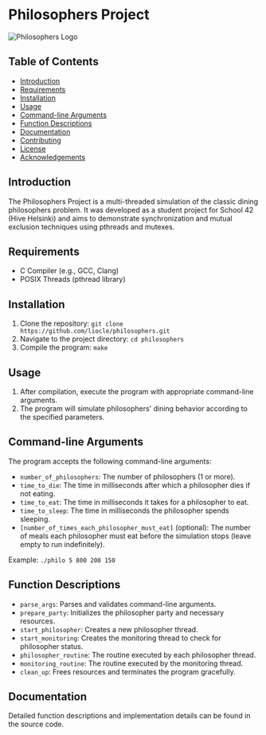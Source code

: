 # Philosophers Project

![Philosophers Logo](link_to_logo.png)

## Table of Contents
- [Introduction](#introduction)
- [Requirements](#requirements)
- [Installation](#installation)
- [Usage](#usage)
- [Command-line Arguments](#command-line-arguments)
- [Function Descriptions](#function-descriptions)
- [Documentation](#documentation)
- [Contributing](#contributing)
- [License](#license)
- [Acknowledgements](#acknowledgements)

## Introduction
The Philosophers Project is a multi-threaded simulation of the classic dining philosophers problem. It was developed as a student project for School 42 (Hive Helsinki) and aims to demonstrate synchronization and mutual exclusion techniques using pthreads and mutexes.

## Requirements
- C Compiler (e.g., GCC, Clang)
- POSIX Threads (pthread library)

## Installation
1. Clone the repository: `git clone https://github.com/liocle/philosophers.git`
2. Navigate to the project directory: `cd philosophers`
3. Compile the program: `make`

## Usage
1. After compilation, execute the program with appropriate command-line arguments.
2. The program will simulate philosophers' dining behavior according to the specified parameters.

## Command-line Arguments
The program accepts the following command-line arguments:
- `number_of_philosophers`: The number of philosophers (1 or more).
- `time_to_die`: The time in milliseconds after which a philosopher dies if not eating.
- `time_to_eat`: The time in milliseconds it takes for a philosopher to eat.
- `time_to_sleep`: The time in milliseconds the philosopher spends sleeping.
- `[number_of_times_each_philosopher_must_eat]` (optional): The number of meals each philosopher must eat before the simulation stops (leave empty to run indefinitely).

Example: `./philo 5 800 200 150`

## Function Descriptions
- `parse_args`: Parses and validates command-line arguments.
- `prepare_party`: Initializes the philosopher party and necessary resources.
- `start_philosopher`: Creates a new philosopher thread.
- `start_monitoring`: Creates the monitoring thread to check for philosopher status.
- `philosopher_routine`: The routine executed by each philosopher thread.
- `monitoring_routine`: The routine executed by the monitoring thread.
- `clean_up`: Frees resources and terminates the program gracefully.

## Documentation
Detailed function descriptions and implementation details can be found in the source code.
